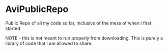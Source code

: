 # AviPublicRepo
Public Repo of all my code so far, inclusive of the mess of when i first started

NOTE - this is not meant to run properly from downloading. This is purely a library of code that I am allowed to share.
